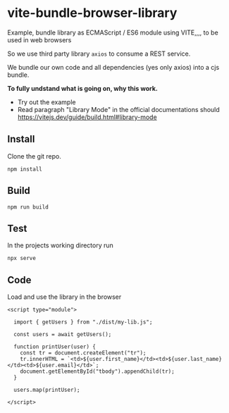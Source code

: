 # vite-bundle-browser-library
Example, bundle library as ECMAScript / ES6 module using VITE,,,, to be used in web browsers

So we use third party library `axios` to consume a REST service.

We bundle our own code and all dependencies (yes only axios) into a cjs bundle.

**To fully undstand what is going on, why this work.**
- Try out the example
- Read paragraph "Library Mode" in the official documentations should https://vitejs.dev/guide/build.html#library-mode

## Install

Clone the git repo.

```
npm install
```

## Build
```
npm run build
```

## Test

In the projects working directory run 
```
npx serve
```
 

## Code

Load and use the library in the browser
``` 
<script type="module">

  import { getUsers } from "./dist/my-lib.js";

  const users = await getUsers();

  function printUser(user) {
    const tr = document.createElement("tr");
    tr.innerHTML = `<td>${user.first_name}</td><td>${user.last_name}</td><td>${user.email}</td>`;
    document.getElementById("tbody").appendChild(tr);
  }

  users.map(printUser);

</script>
```
